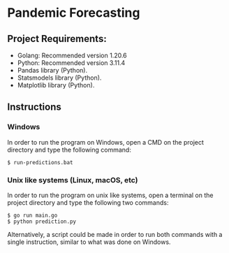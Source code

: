 # Pandemic Forecasting

## Project Requirements:

- Golang: Recommended version 1.20.6
- Python: Recommended version 3.11.4
- Pandas library (Python).
- Statsmodels library (Python).
- Matplotlib library (Python).

## Instructions

### Windows

In order to run the program on Windows, open a CMD on the project directory and type the following command:

```
$ run-predictions.bat
```

### Unix like systems (Linux, macOS, etc)

In order to run the program on unix like systems, open a terminal on the project directory and type the following two commands:

```
$ go run main.go
$ python prediction.py
```

Alternatively, a script could be made in order to run both commands with a single instruction, similar to what was done on Windows.
